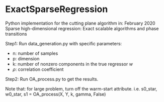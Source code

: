 # ExactSparseRegression
Python implementation for the cutting plane algorithm in: February 2020 Sparse high-dimensional regression: Exact scalable algorithms and phase transitions

Step1: 
Run data_generation.py with specific parameters: 
  - n: number of samples
  - p: dimension
  - k: number of nonzero components in the true regressor $w$
  - $\rho$: correlation coefficient

Step2:
Run OA_process.py to get the results.

Note that: for large problem, turn off the warm-start attribute. i.e. s0_star, w0_star, s1 = OA_process(X, Y, k, gamma, False)
